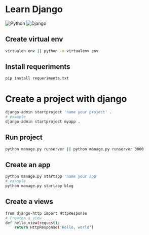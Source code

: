 # Learn Django 
![Python](https://img.shields.io/badge/Python-FFD43B?style=for-the-badge&logo=python&logoColor=blue)
![Django](https://img.shields.io/badge/Django-092E20?style=for-the-badge&logo=django&logoColor=green)
## Create virtual env 
```bash
virtualen env || python -m virtualenv env
```

## Install requeriments 
```bash
pip install requeriments.txt 
```
# Create a project with django
```bash
django-admin startproject 'name your project' . 
# example
django-admin startproject myapp . 
```
## Run project 
```bash
python manage.py runserver || python manage.py runserver 3000
```
## Create an app
```bash
python manage.py startapp 'name your app'
# example
python manage.py startapp blog
```
## Create a views 
```bash
from django-http import HttpResponse
# Createa a view
def hello_view(request):
    return HttpResponse('Hello, world')
```



